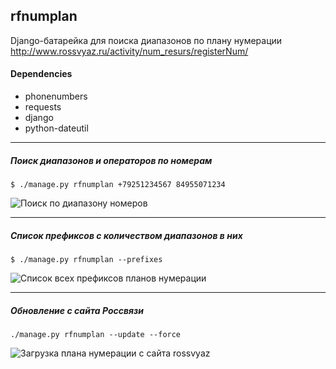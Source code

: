 ## rfnumplan
Django-батарейка для поиска диапазонов по плану нумерации http://www.rossvyaz.ru/activity/num_resurs/registerNum/

#### Dependencies
- phonenumbers
- requests
- django
- python-dateutil

---

##### Поиск диапазонов и операторов по номерам
```
$ ./manage.py rfnumplan +79251234567 84955071234
```
![Поиск по диапазону номеров](https://cloud.githubusercontent.com/assets/1235203/16502381/c48d5f02-3f16-11e6-84a4-5d63949d7c67.png)

---

##### Список префиксов с количеством диапазонов в них

```
$ ./manage.py rfnumplan --prefixes
```

![Список всех префиксов планов нумерации](https://cloud.githubusercontent.com/assets/1235203/16502630/0c31bbf4-3f18-11e6-9ea9-6f130b56b50d.png)

---
##### Обновление с сайта Россвязи

```
./manage.py rfnumplan --update --force
```

![Загрузка плана нумерации с сайта rossvyaz](https://cloud.githubusercontent.com/assets/1235203/16502698/5674eaa6-3f18-11e6-8765-6821782313cc.png)
